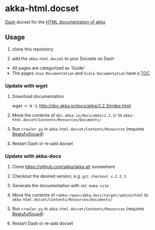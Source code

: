 akka-html.docset
================

[Dash](http://kapeli.com/dash) docset for the [HTML documentation of akka](http://doc.akka.io/docs/akka/2.2.3/index.html)


## Usage

1. clone this repository

2. add the `akka-html.docset` to your Docsets on Dash

- All pages are categorized as 'Guide'
- The pages `Java Documentation` and `Scala Documentation` have a [TOC](http://kapeli.com/guide/guide#tableOfContents)


### Update with wget

1. Download documentation

    wget -r -k -L  http://doc.akka.io/docs/akka/2.2.3/index.html

2. Move the contents of `doc.akka.io/docs/akka/2.2.3/` to `akka-html.docset/Contents/Resources/Documents/`

3. Run `crawler.py` in `akka-html.docset/Contents/Resources` (requires [BeatufulSoup4](http://www.crummy.com/software/BeautifulSoup/))

4. Restart Dash or re-add docset


### Update with akka-docs

1. Clone https://github.com/akka/akka.git somewhere

2. Checkout the desired version, e.g. `git checkout v.2.2.3`

3. Generate the documentation with `sbt make-site`

4. Move the contents of `<akka-repo>/akka-docs/target/sphinx/html` to `akka-html.docset/Contents/Resources/Documents/`

5. Run `crawler.py` in `akka-html.docset/Contents/Resources` (requires [BeatufulSoup4](http://www.crummy.com/software/BeautifulSoup/))

6. Restart Dash or re-add docset

